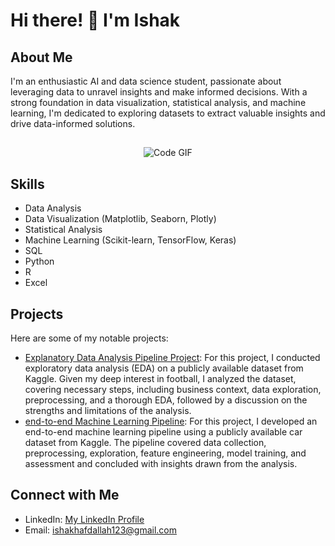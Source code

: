 # Hi there! 👋 I'm Ishak

## About Me
I'm an enthusiastic AI and data science student, passionate about leveraging data to unravel insights and make informed decisions. With a strong foundation in data visualization, statistical analysis, and machine learning, I'm dedicated to exploring datasets to extract valuable insights and drive data-informed solutions.
##
<p align="center">
  <img src="https://raw.githubusercontent.com/abhisheknaiidu/abhisheknaiidu/master/code.gif" alt="Code GIF">
</p>

## Skills
- Data Analysis
- Data Visualization (Matplotlib, Seaborn, Plotly)
- Statistical Analysis
- Machine Learning (Scikit-learn, TensorFlow, Keras)
- SQL
- Python
- R
- Excel

## Projects
Here are some of my notable projects:
- [Explanatory Data Analysis Pipeline Project](https://nbviewer.org/github/issaakee/machine_learning/blob/main/EDA.ipynb): For this project, I conducted exploratory data analysis (EDA) on a publicly available dataset from Kaggle. Given my deep interest in football, I analyzed the dataset, covering necessary steps, including business context, data exploration, preprocessing, and a thorough EDA, followed by a discussion on the strengths and limitations of the analysis.
- [end-to-end Machine Learning Pipeline](https://nbviewer.org/github/issaakee/machine_learning/blob/main/Pipeline.ipynb): For this project, I developed an end-to-end machine learning pipeline using a publicly available car dataset from Kaggle. The pipeline covered data collection, preprocessing, exploration, feature engineering, model training, and assessment and concluded with insights drawn from the analysis.

## Connect with Me
- LinkedIn: [My LinkedIn Profile](https://www.linkedin.com/in/ishak-hafdallah/)
- Email: ishakhafdallah123@gmail.com
  


